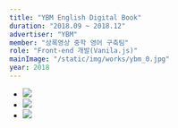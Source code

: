 ```yaml
---
title: "YBM English Digital Book"
duration: "2018.09 ~ 2018.12"
advertiser: "YBM"
member: "상록영상 중학 영어 구축팀"
role: "Front-end 개발(Vanila.js)"
mainImage: "/static/img/works/ybm_0.jpg"
year: 2018
---
```


<div class="img-container text-center mt-5">
  <ul>
    <li><img src="/static/img/works/ybm_1.jpg" /></li>
    <li><img src="/static/img/works/ybm_2.jpg" /></li>
    <li><img src="/static/img/works/ybm_3.jpg" /></li>
  </ul>
</div>

